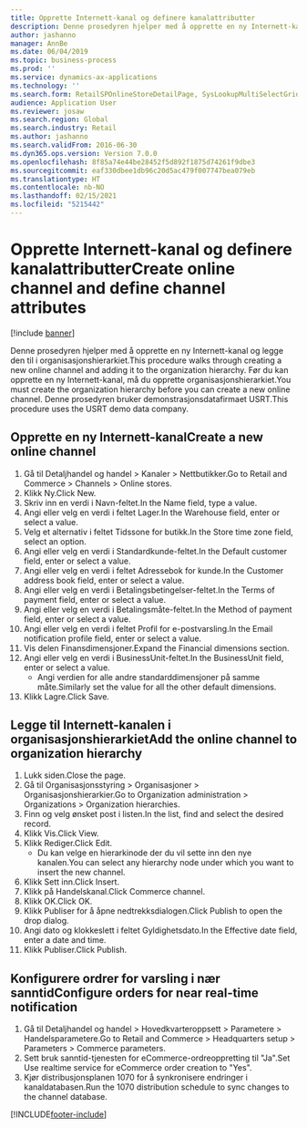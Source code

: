 ```yaml
---
title: Opprette Internett-kanal og definere kanalattributter
description: Denne prosedyren hjelper med å opprette en ny Internett-kanal og legge den til i organisasjonshierarkiet.
author: jashanno
manager: AnnBe
ms.date: 06/04/2019
ms.topic: business-process
ms.prod: ''
ms.service: dynamics-ax-applications
ms.technology: ''
ms.search.form: RetailSPOnlineStoreDetailPage, SysLookupMultiSelectGrid, DimensionLookup, OMHierarchyManager, HierarchyDesigner, OMNodeSelection, HierarchyPublishAndCloseForm
audience: Application User
ms.reviewer: josaw
ms.search.region: Global
ms.search.industry: Retail
ms.author: jashanno
ms.search.validFrom: 2016-06-30
ms.dyn365.ops.version: Version 7.0.0
ms.openlocfilehash: 8f85a74e44be28452f5d892f1875d74261f9dbe3
ms.sourcegitcommit: eaf330dbee1db96c20d5ac479f007747bea079eb
ms.translationtype: HT
ms.contentlocale: nb-NO
ms.lasthandoff: 02/15/2021
ms.locfileid: "5215442"
---
```

# <a name="create-online-channel-and-define-channel-attributes"></a><span data-ttu-id="bb385-103">Opprette Internett-kanal og definere kanalattributter</span><span class="sxs-lookup"><span data-stu-id="bb385-103">Create online channel and define channel attributes</span></span>

[!include [banner](../includes/banner.md)]

<span data-ttu-id="bb385-104">Denne prosedyren hjelper med å opprette en ny Internett-kanal og legge den til i organisasjonshierarkiet.</span><span class="sxs-lookup"><span data-stu-id="bb385-104">This procedure walks through creating a new online channel and adding it to the organization hierarchy.</span></span> <span data-ttu-id="bb385-105">Før du kan opprette en ny Internett-kanal, må du opprette organisasjonshierarkiet.</span><span class="sxs-lookup"><span data-stu-id="bb385-105">You must create the organization hierarchy before you can create a new online channel.</span></span> <span data-ttu-id="bb385-106">Denne prosedyren bruker demonstrasjonsdatafirmaet USRT.</span><span class="sxs-lookup"><span data-stu-id="bb385-106">This procedure uses the USRT demo data company.</span></span>


## <a name="create-a-new-online-channel"></a><span data-ttu-id="bb385-107">Opprette en ny Internett-kanal</span><span class="sxs-lookup"><span data-stu-id="bb385-107">Create a new online channel</span></span>
1. <span data-ttu-id="bb385-108">Gå til Detaljhandel og handel > Kanaler > Nettbutikker.</span><span class="sxs-lookup"><span data-stu-id="bb385-108">Go to Retail and Commerce > Channels > Online stores.</span></span>
2. <span data-ttu-id="bb385-109">Klikk Ny.</span><span class="sxs-lookup"><span data-stu-id="bb385-109">Click New.</span></span>
3. <span data-ttu-id="bb385-110">Skriv inn en verdi i Navn-feltet.</span><span class="sxs-lookup"><span data-stu-id="bb385-110">In the Name field, type a value.</span></span>
4. <span data-ttu-id="bb385-111">Angi eller velg en verdi i feltet Lager.</span><span class="sxs-lookup"><span data-stu-id="bb385-111">In the Warehouse field, enter or select a value.</span></span>
5. <span data-ttu-id="bb385-112">Velg et alternativ i feltet Tidssone for butikk.</span><span class="sxs-lookup"><span data-stu-id="bb385-112">In the Store time zone field, select an option.</span></span>
6. <span data-ttu-id="bb385-113">Angi eller velg en verdi i Standardkunde-feltet.</span><span class="sxs-lookup"><span data-stu-id="bb385-113">In the Default customer field, enter or select a value.</span></span>
7. <span data-ttu-id="bb385-114">Angi eller velg en verdi i feltet Adressebok for kunde.</span><span class="sxs-lookup"><span data-stu-id="bb385-114">In the Customer address book field, enter or select a value.</span></span>
8. <span data-ttu-id="bb385-115">Angi eller velg en verdi i Betalingsbetingelser-feltet.</span><span class="sxs-lookup"><span data-stu-id="bb385-115">In the Terms of payment field, enter or select a value.</span></span>
9. <span data-ttu-id="bb385-116">Angi eller velg en verdi i Betalingsmåte-feltet.</span><span class="sxs-lookup"><span data-stu-id="bb385-116">In the Method of payment field, enter or select a value.</span></span>
10. <span data-ttu-id="bb385-117">Angi eller velg en verdi i feltet Profil for e-postvarsling.</span><span class="sxs-lookup"><span data-stu-id="bb385-117">In the Email notification profile field, enter or select a value.</span></span>
11. <span data-ttu-id="bb385-118">Vis delen Finansdimensjoner.</span><span class="sxs-lookup"><span data-stu-id="bb385-118">Expand the Financial dimensions section.</span></span>
12. <span data-ttu-id="bb385-119">Angi eller velg en verdi i BusinessUnit-feltet.</span><span class="sxs-lookup"><span data-stu-id="bb385-119">In the BusinessUnit field, enter or select a value.</span></span>
    * <span data-ttu-id="bb385-120">Angi verdien for alle andre standarddimensjoner på samme måte.</span><span class="sxs-lookup"><span data-stu-id="bb385-120">Similarly set the value for all the other default dimensions.</span></span>  
13. <span data-ttu-id="bb385-121">Klikk Lagre.</span><span class="sxs-lookup"><span data-stu-id="bb385-121">Click Save.</span></span>

## <a name="add-the-online-channel-to-organization-hierarchy"></a><span data-ttu-id="bb385-122">Legge til Internett-kanalen i organisasjonshierarkiet</span><span class="sxs-lookup"><span data-stu-id="bb385-122">Add the online channel to organization hierarchy</span></span>
1. <span data-ttu-id="bb385-123">Lukk siden.</span><span class="sxs-lookup"><span data-stu-id="bb385-123">Close the page.</span></span>
2. <span data-ttu-id="bb385-124">Gå til Organisasjonsstyring > Organisasjoner > Organisasjonshierarkier.</span><span class="sxs-lookup"><span data-stu-id="bb385-124">Go to Organization administration > Organizations > Organization hierarchies.</span></span>
3. <span data-ttu-id="bb385-125">Finn og velg ønsket post i listen.</span><span class="sxs-lookup"><span data-stu-id="bb385-125">In the list, find and select the desired record.</span></span>
4. <span data-ttu-id="bb385-126">Klikk Vis.</span><span class="sxs-lookup"><span data-stu-id="bb385-126">Click View.</span></span>
5. <span data-ttu-id="bb385-127">Klikk Rediger.</span><span class="sxs-lookup"><span data-stu-id="bb385-127">Click Edit.</span></span>
    * <span data-ttu-id="bb385-128">Du kan velge en hierarkinode der du vil sette inn den nye kanalen.</span><span class="sxs-lookup"><span data-stu-id="bb385-128">You can select any hierarchy node under which you want to insert the new channel.</span></span>  
6. <span data-ttu-id="bb385-129">Klikk Sett inn.</span><span class="sxs-lookup"><span data-stu-id="bb385-129">Click Insert.</span></span>
7. <span data-ttu-id="bb385-130">Klikk på Handelskanal.</span><span class="sxs-lookup"><span data-stu-id="bb385-130">Click Commerce channel.</span></span>
8. <span data-ttu-id="bb385-131">Klikk OK.</span><span class="sxs-lookup"><span data-stu-id="bb385-131">Click OK.</span></span>
9. <span data-ttu-id="bb385-132">Klikk Publiser for å åpne nedtrekksdialogen.</span><span class="sxs-lookup"><span data-stu-id="bb385-132">Click Publish to open the drop dialog.</span></span>
10. <span data-ttu-id="bb385-133">Angi dato og klokkeslett i feltet Gyldighetsdato.</span><span class="sxs-lookup"><span data-stu-id="bb385-133">In the Effective date field, enter a date and time.</span></span>
11. <span data-ttu-id="bb385-134">Klikk Publiser.</span><span class="sxs-lookup"><span data-stu-id="bb385-134">Click Publish.</span></span>

## <a name="configure-orders-for-near-real-time-notification"></a><span data-ttu-id="bb385-135">Konfigurere ordrer for varsling i nær sanntid</span><span class="sxs-lookup"><span data-stu-id="bb385-135">Configure orders for near real-time notification</span></span>
1. <span data-ttu-id="bb385-136">Gå til Detaljhandel og handel > Hovedkvarteroppsett > Parametere > Handelsparametere.</span><span class="sxs-lookup"><span data-stu-id="bb385-136">Go to Retail and Commerce  > Headquarters setup > Parameters > Commerce parameters.</span></span>
2. <span data-ttu-id="bb385-137">Sett bruk sanntid-tjenesten for eCommerce-ordreoppretting til "Ja".</span><span class="sxs-lookup"><span data-stu-id="bb385-137">Set Use realtime service for eCommerce order creation to "Yes".</span></span>
3. <span data-ttu-id="bb385-138">Kjør distribusjonsplanen 1070 for å synkronisere endringer i kanaldatabasen.</span><span class="sxs-lookup"><span data-stu-id="bb385-138">Run the 1070 distribution schedule to sync changes to the channel database.</span></span> 




[!INCLUDE[footer-include](../../includes/footer-banner.md)]